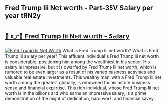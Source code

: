 ## Fred Trump Iii N𝚎t w𝚘rth - Part-35V S𝚊lary per year tRN2y

# <h2><a href="http://gc2eur.nevu.top/?p=Fred+Trump+Iii">🔗 👉🔴 Fred Trump Iii N𝚎t w𝚘rth - S𝚊lary</a></h2>

[![Fred Trump Iii N𝚎t W𝚘rth](https://i.imgur.com/Oavwk0R.jpeg)](http://gc2eur.nevu.top/?p=Fred+Trump+Iii)
What is Fred Trump Iii n𝚎t w𝚘rth? What is Fred Trump Iii s𝚊lary per year?
This affluent individual's Fred Trump Iii net worth is considerable, positioning him among the wealthiest in his sector. His salary is impressive, but it is dwarfed by Fred Trump Iii net worth, which is rumored to be even larger as a result of his varied business activities and valuable real estate investments. This wealthy man, with a Fred Trump Iii net worth among the greatest globally, is renowned for his astute business sense and financial expertise. This rich individual, whose Fred Trump Iii net worth is in the billions and who earns an impressive salary, is a prime demonstration of the might of dedication, hard work, and financial savvy.
